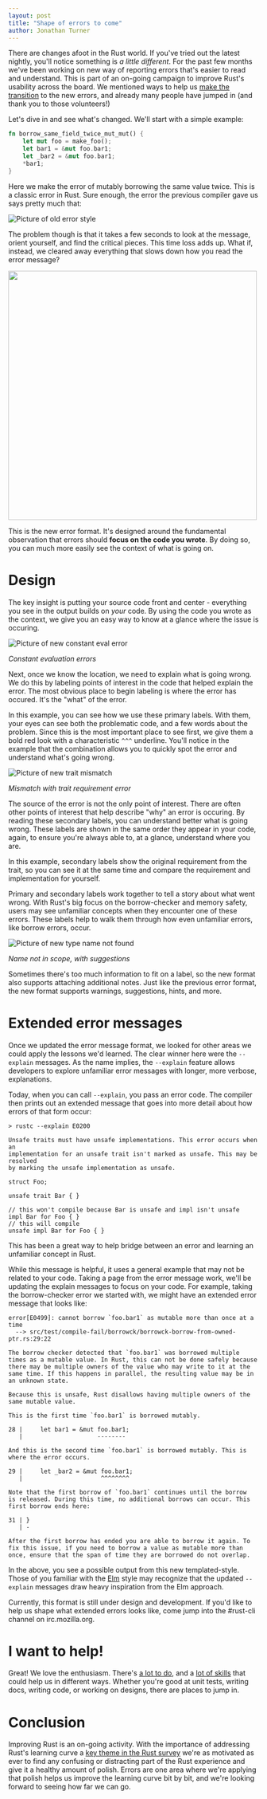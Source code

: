 ```yaml
---
layout: post
title: "Shape of errors to come"
author: Jonathan Turner
---
```


There are changes afoot in the Rust world. If you've tried out the latest nightly, you'll notice
something is *a little different*. For the past few months we've been working on new way of
reporting errors that's easier to read and understand. This is part of an on-going campaign to
improve Rust's usability across the board. We mentioned ways to help us
[make the transition](http://www.jonathanturner.org/2016/08/helping-out-with-rust-errors.html)
to the new errors, and already many people have jumped in (and thank you to those volunteers!)

Let's dive in and see what's changed.  We'll start with a simple example:

```rust
fn borrow_same_field_twice_mut_mut() {
    let mut foo = make_foo();
    let bar1 = &mut foo.bar1;
    let _bar2 = &mut foo.bar1;
    *bar1;
}
```

Here we make the error of mutably borrowing the same value twice. This is a classic error in Rust.
Sure enough, the error the previous compiler gave us says pretty much that:

![Picture of old error style][old_errors]

The problem though is that it takes a few seconds to look at the message, orient yourself, and find
the critical pieces. This time loss adds up. What if, instead, we cleared away everything that slows
down how you read the error message?

<img src="/images/2016-08-09-Errors/new_errors.png" width="500" />

This is the new error format. It's designed around the fundamental observation that
errors should **focus on the code you wrote**. By doing so, you can much more easily see the context
of what is going on.

# Design

The key insight is putting your source code front and center - everything you see in the output
builds on _your_ code.
By using the code you wrote as the context, we give you an easy way to know at a glance
where the issue is occuring.

![Picture of new constant eval error][new_errors2]

*Constant evaluation errors*

Next, once we know the location, we need to explain what is going wrong. We do this by labeling
points of interest in the code that helped explain
the error.  The most obvious place to begin labeling is where the error has occured. It's the
"what" of the error.

In this example, you can see how we use these primary labels. With them, your eyes can see both the
problematic code, and a few words about the problem. Since this is the most important place to see
first, we give them a bold red look with a
characteristic `^^^` underline. You'll notice in the example that the combination allows you
to quickly spot the error and understand what's going wrong.

![Picture of new trait mismatch][new_errors3]

*Mismatch with trait requirement error*

The source of the error is not the only point of interest.  There are often other points of interest
that help describe "why" an error is occuring. By reading these secondary labels,
you can understand better what is going wrong. These labels are shown in the same order they appear
in your code, again, to ensure you're always able to, at a glance, understand where you are.

In this example, secondary labels show the original requirement from the trait, so you
can see it at the same time and compare the requirement and implementation for yourself.

Primary and secondary labels work together to tell a story about what went wrong. With Rust's big
focus on the borrow-checker and memory safety, users may see unfamiliar concepts when they
encounter one of these errors. These labels help to walk them through how even unfamiliar errors,
like borrow errors, occur.

![Picture of new type name not found][new_errors4]

*Name not in scope, with suggestions*

Sometimes there's too much information to fit on a label, so the new format also supports attaching
additional notes. Just like the previous error format, the new format supports warnings,
suggestions, hints, and more.

# Extended error messages

Once we updated the error message format, we looked for other areas we could apply the lessons we'd
learned. The clear winner here were the `--explain` messages. As the name implies, the `--explain`
feature allows developers to explore unfamiliar error messages with longer, more verbose,
explanations.

Today, when you can call `--explain`, you pass an error code. The compiler then prints out
an extended message that goes into more detail about how errors of that form occur:

```
> rustc --explain E0200

Unsafe traits must have unsafe implementations. This error occurs when an
implementation for an unsafe trait isn't marked as unsafe. This may be resolved
by marking the unsafe implementation as unsafe.

struct Foo;

unsafe trait Bar { }

// this won't compile because Bar is unsafe and impl isn't unsafe
impl Bar for Foo { }
// this will compile
unsafe impl Bar for Foo { }
```

This has been a great way to help bridge between an error and learning an unfamiliar concept in
Rust.

While this message is helpful, it uses a general example that may not be related to your code.
Taking a page from the error message work, we'll be updating the explain
messages to focus on your code. For example, taking the borrow-checker error we
started with, we might have an extended error message that looks like:

```
error[E0499]: cannot borrow `foo.bar1` as mutable more than once at a time
  --> src/test/compile-fail/borrowck/borrowck-borrow-from-owned-ptr.rs:29:22

The borrow checker detected that `foo.bar1` was borrowed multiple
times as a mutable value. In Rust, this can not be done safely because
there may be multiple owners of the value who may write to it at the
same time. If this happens in parallel, the resulting value may be in
an unknown state.

Because this is unsafe, Rust disallows having multiple owners of the
same mutable value.

This is the first time `foo.bar1` is borrowed mutably.

28 |     let bar1 = &mut foo.bar1;
   |                     --------

And this is the second time `foo.bar1` is borrowed mutably. This is
where the error occurs.

29 |     let _bar2 = &mut foo.bar1;
   |                      ^^^^^^^^

Note that the first borrow of `foo.bar1` continues until the borrow
is released. During this time, no additional borrows can occur. This
first borrow ends here:

31 | }
   | -

After the first borrow has ended you are able to borrow it again. To
fix this issue, if you need to borrow a value as mutable more than
once, ensure that the span of time they are borrowed do not overlap.
```

In the above, you see a possible output from this new templated-style. Those of you familiar with
the [Elm] style may recognize that the updated `--explain` messages draw heavy inspiration from
the Elm approach.

Currently, this format is still under design and development. If you'd like to help us shape what
extended errors looks like, come jump into the #rust-cli channel on irc.mozilla.org.

# I want to help!

Great!  We love the enthusiasm. There's
[a lot to do](https://github.com/rust-lang/rust/issues/35233), and a
[lot of skills](http://www.jonathanturner.org/2016/08/helping-out-with-rust-errors.html) that could
help us in different ways. Whether you're good at unit tests, writing docs,
writing code, or working on designs, there are places to jump in.

# Conclusion

Improving Rust is an on-going activity. With the importance of addressing Rust's learning curve a
[key theme in the Rust survey](https://blog.rust-lang.org/2016/06/30/State-of-Rust-Survey-2016.html)
we're as motivated as ever to find any confusing or distracting part of the Rust experience and
give it a healthy amount of polish. Errors are one area where we're applying that polish helps us
improve the learning curve bit by bit, and we're looking forward to seeing how far we can go.





[old_errors]: /images/2016-08-09-Errors/old_errors.png
[new_errors]: /images/2016-08-09-Errors/new_errors.png
[new_errors2]: /images/2016-08-09-Errors/new_errors2.png
[new_errors3]: /images/2016-08-09-Errors/new_errors3.png
[new_errors4]: /images/2016-08-09-Errors/new_errors4.png
[Dybuk]: https://github.com/ticki/dybuk
[Elm]: http://elm-lang.org/blog/compiler-errors-for-humans
